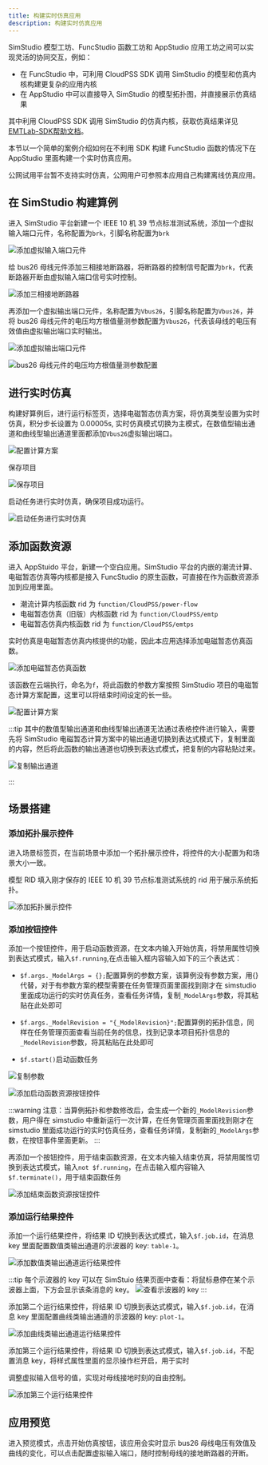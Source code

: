 ```yaml
--- 
title: 构建实时仿真应用
description: 构建实时仿真应用
---
```


SimStudio 模型工坊、FuncStudio 函数工坊和 AppStudio 应用工坊之间可以实现灵活的协同交互，例如：

+ 在 FuncStudio 中，可利用 CloudPSS SDK 调用 SimStudio 的模型和仿真内核构建更复杂的应用内核
+ 在 AppStudio 中可以直接导入 SimStudio 的模型拓扑图，并直接展示仿真结果

其中利用 CloudPSS SDK 调用 SimStudio 的仿真内核，获取仿真结果详见[EMTLab-SDK帮助文档](../40-xstudio-apps/index.md)。

本节以一个简单的案例介绍如何在不利用 SDK 构建 FuncStudio 函数的情况下在 AppStudio 里面构建一个实时仿真应用。

公网试用平台暂不支持实时仿真，公网用户可参照本应用自己构建离线仿真应用。

## 在 SimStudio 构建算例

进入 SimStudio 平台新建一个 IEEE 10 机 39 节点标准测试系统，添加一个虚拟输入端口元件，名称配置为`brk`，引脚名称配置为`brk`

![添加虚拟输入端口元件](./image-1.png)

给 bus26 母线元件添加三相接地断路器，将断路器的控制信号配置为`brk`，代表断路器开断由虚拟输入端口信号实时控制。

![添加三相接地断路器](./image-2.png)

再添加一个虚拟输出端口元件，名称配置为`Vbus26`，引脚名称配置为`Vbus26`，并将 bus26 母线元件的电压均方根值量测参数配置为`Vbus26`，代表该母线的电压有效值由虚拟输出端口实时输出。

![添加虚拟输出端口元件](./image-3.png)

![bus26 母线元件的电压均方根值量测参数配置](./image-4.png)

## 进行实时仿真

构建好算例后，进行运行标签页，选择电磁暂态仿真方案，将仿真类型设置为实时仿真，积分步长设置为 0.00005s,
实时仿真模式切换为主模式，在数值型输出通道和曲线型输出通道里面都添加`Vbus26`虚拟输出端口。

![配置计算方案](./image-5.png)

保存项目

![保存项目](./image-6.png)

启动任务进行实时仿真，确保项目成功运行。

![启动任务进行实时仿真](./image-7.png)

## 添加函数资源

进入 AppStuido 平台，新建一个空白应用。SimStudio 平台的内嵌的潮流计算、电磁暂态仿真等内核都是接入 FuncStudio 的原生函数，可直接在作为函数资源添加到应用里面。

+ 潮流计算内核函数 rid 为 `function/CloudPSS/power-flow` 
+ 电磁暂态仿真（旧版）内核函数 rid 为 `function/CloudPSS/emtp` 
+ 电磁暂态仿真内核函数 rid 为 `function/CloudPSS/emtps` 

实时仿真是电磁暂态仿真内核提供的功能，因此本应用选择添加电磁暂态仿真函数。

![添加电磁暂态仿真函数](./image-8.png)

该函数在云端执行，命名为`f`，将此函数的参数方案按照 SimStudio 项目的电磁暂态计算方案配置，这里可以将结束时间设定的长一些。

![配置计算方案](./image-9.png)

:::tip
其中的数值型输出通道和曲线型输出通道无法通过表格控件进行输入，需要先将 SimStudio 电磁暂态计算方案中的输出通道切换到表达式模式下，复制里面的内容，然后将此函数的输出通道也切换到表达式模式，把复制的内容粘贴过来。

![复制输出通道](./image-10.png)

:::

## 场景搭建

### 添加拓扑展示控件

进入场景标签页，在当前场景中添加一个拓扑展示控件，将控件的大小配置为和场景大小一致。

模型 RID 填入刚才保存的 IEEE 10 机 39 节点标准测试系统的 rid 用于展示系统拓扑。

![添加拓扑展示控件](./image-11.png)

### 添加按钮控件

添加一个按钮控件，用于启动函数资源，在文本内输入开始仿真，将禁用属性切换到表达式模式，输入`$f.running`,在点击输入框内容输入如下的三个表达式：

+ `$f.args._ModelArgs = {};`配置算例的参数方案，该算例没有参数方案，用{}代替，对于有参数方案的模型需要在任务管理页面里面找到刚才在 simstudio 里面成功运行的实时仿真任务，查看任务详情，复制`_ModelArgs`参数，将其粘贴在此处即可

+ `$f.args._ModelRevision = "{_ModelRevision}";`配置算例的拓扑信息，同样在任务管理页面查看当前任务的信息，找到记录本项目拓扑信息的`_ModelRevision`参数，将其粘贴在此处即可
  
+ `$f.start()`启动函数任务

![复制参数](./image-13.png)

![添加启动函数资源按钮控件](./image-12.png)

:::warning
注意：当算例拓扑和参数修改后，会生成一个新的`_ModelRevision`参数，用户得在 simstudio 中重新运行一次计算，在任务管理页面里面找到刚才在 simstudio 里面成功运行的实时仿真任务，查看任务详情，复制新的`_ModelArgs`参数，在按钮事件里面更新。
:::

再添加一个按钮控件，用于结束函数资源，在文本内输入结束仿真，将禁用属性切换到表达式模式，输入`not $f.running`，在点击输入框内容输入`$f.terminate()`，用于结束函数任务

![添加结束函数资源按钮控件](./image-14.png)

### 添加运行结果控件

添加一个运行结果控件，将结果 ID 切换到表达式模式，输入`$f.job.id`，在消息 key 里面配置数值类输出通道的示波器的 key: `table-1`。

![添加数值类输出通道运行结果控件](./image-15.png)

:::tip
每个示波器的 key 可以在 SimStuio 结果页面中查看：将鼠标悬停在某个示波器上面，下方会显示该条消息的 key。
![查看示波器的 key ](./image-16.png)
:::

添加第二个运行结果控件，将结果 ID 切换到表达式模式，输入`$f.job.id`，在消息 key 里面配置曲线类输出通道的示波器的 key: `plot-1`。

![添加曲线类输出通道运行结果控件](./image-17.png)


添加第三个运行结果控件，将结果 ID 切换到表达式模式，输入`$f.job.id`，不配置消息 key，将样式属性里面的显示操作栏开启，用于实时

调整虚拟输入信号的值，实现对母线接地时刻的自由控制。

![添加第三个运行结果控件](./image-18.png)

## 应用预览

进入预览模式，点击开始仿真按钮，该应用会实时显示 bus26 母线电压有效值及曲线的变化，可以点击配置虚拟输入端口，随时控制母线的接地断路器的开断。

<!-- ![应用预览](./image-6.png) -->





